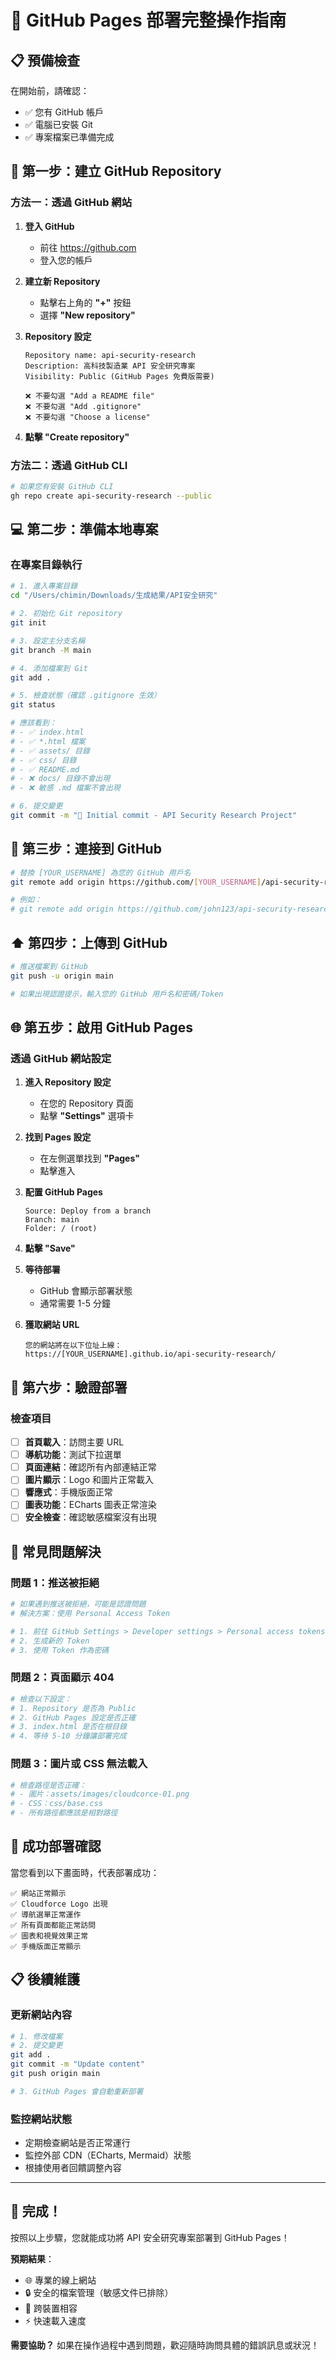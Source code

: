 # 🚀 GitHub Pages 部署完整操作指南

## 📋 **預備檢查**

在開始前，請確認：
- ✅ 您有 GitHub 帳戶
- ✅ 電腦已安裝 Git
- ✅ 專案檔案已準備完成

## 🔧 **第一步：建立 GitHub Repository**

### **方法一：透過 GitHub 網站**

1. **登入 GitHub**
   - 前往 https://github.com
   - 登入您的帳戶

2. **建立新 Repository**
   - 點擊右上角的 **"+"** 按鈕
   - 選擇 **"New repository"**

3. **Repository 設定**
   ```
   Repository name: api-security-research
   Description: 高科技製造業 API 安全研究專案
   Visibility: Public (GitHub Pages 免費版需要)
   
   ❌ 不要勾選 "Add a README file"
   ❌ 不要勾選 "Add .gitignore"  
   ❌ 不要勾選 "Choose a license"
   ```

4. **點擊 "Create repository"**

### **方法二：透過 GitHub CLI**
```bash
# 如果您有安裝 GitHub CLI
gh repo create api-security-research --public
```

## 💻 **第二步：準備本地專案**

### **在專案目錄執行**
```bash
# 1. 進入專案目錄
cd "/Users/chimin/Downloads/生成結果/API安全研究"

# 2. 初始化 Git repository
git init

# 3. 設定主分支名稱
git branch -M main

# 4. 添加檔案到 Git
git add .

# 5. 檢查狀態（確認 .gitignore 生效）
git status

# 應該看到：
# - ✅ index.html
# - ✅ *.html 檔案
# - ✅ assets/ 目錄
# - ✅ css/ 目錄
# - ✅ README.md
# - ❌ docs/ 目錄不會出現
# - ❌ 敏感 .md 檔案不會出現

# 6. 提交變更
git commit -m "🚀 Initial commit - API Security Research Project"
```

## 🔗 **第三步：連接到 GitHub**

```bash
# 替換 [YOUR_USERNAME] 為您的 GitHub 用戶名
git remote add origin https://github.com/[YOUR_USERNAME]/api-security-research.git

# 例如：
# git remote add origin https://github.com/john123/api-security-research.git
```

## ⬆️ **第四步：上傳到 GitHub**

```bash
# 推送檔案到 GitHub
git push -u origin main

# 如果出現認證提示，輸入您的 GitHub 用戶名和密碼/Token
```

## 🌐 **第五步：啟用 GitHub Pages**

### **透過 GitHub 網站設定**

1. **進入 Repository 設定**
   - 在您的 Repository 頁面
   - 點擊 **"Settings"** 選項卡

2. **找到 Pages 設定**
   - 在左側選單找到 **"Pages"**
   - 點擊進入

3. **配置 GitHub Pages**
   ```
   Source: Deploy from a branch
   Branch: main
   Folder: / (root)
   ```

4. **點擊 "Save"**

5. **等待部署**
   - GitHub 會顯示部署狀態
   - 通常需要 1-5 分鐘

6. **獲取網站 URL**
   ```
   您的網站將在以下位址上線：
   https://[YOUR_USERNAME].github.io/api-security-research/
   ```

## 📱 **第六步：驗證部署**

### **檢查項目**
- [ ] **首頁載入**：訪問主要 URL
- [ ] **導航功能**：測試下拉選單
- [ ] **頁面連結**：確認所有內部連結正常
- [ ] **圖片顯示**：Logo 和圖片正常載入
- [ ] **響應式**：手機版面正常
- [ ] **圖表功能**：ECharts 圖表正常渲染
- [ ] **安全檢查**：確認敏感檔案沒有出現

## 🔧 **常見問題解決**

### **問題 1：推送被拒絕**
```bash
# 如果遇到推送被拒絕，可能是認證問題
# 解決方案：使用 Personal Access Token

# 1. 前往 GitHub Settings > Developer settings > Personal access tokens
# 2. 生成新的 Token
# 3. 使用 Token 作為密碼
```

### **問題 2：頁面顯示 404**
```bash
# 檢查以下設定：
# 1. Repository 是否為 Public
# 2. GitHub Pages 設定是否正確
# 3. index.html 是否在根目錄
# 4. 等待 5-10 分鐘讓部署完成
```

### **問題 3：圖片或 CSS 無法載入**
```bash
# 檢查路徑是否正確：
# - 圖片：assets/images/cloudcorce-01.png
# - CSS：css/base.css
# - 所有路徑都應該是相對路徑
```

## 🎯 **成功部署確認**

當您看到以下畫面時，代表部署成功：

```
✅ 網站正常顯示
✅ Cloudforce Logo 出現
✅ 導航選單正常運作
✅ 所有頁面都能正常訪問
✅ 圖表和視覺效果正常
✅ 手機版面正常顯示
```

## 📋 **後續維護**

### **更新網站內容**
```bash
# 1. 修改檔案
# 2. 提交變更
git add .
git commit -m "Update content"
git push origin main

# 3. GitHub Pages 會自動重新部署
```

### **監控網站狀態**
- 定期檢查網站是否正常運行
- 監控外部 CDN（ECharts, Mermaid）狀態
- 根據使用者回饋調整內容

---

## 🎉 **完成！**

按照以上步驟，您就能成功將 API 安全研究專案部署到 GitHub Pages！

**預期結果**：
- 🌐 專業的線上網站
- 🔒 安全的檔案管理（敏感文件已排除）
- 📱 跨裝置相容
- ⚡ 快速載入速度

**需要協助？**
如果在操作過程中遇到問題，歡迎隨時詢問具體的錯誤訊息或狀況！
